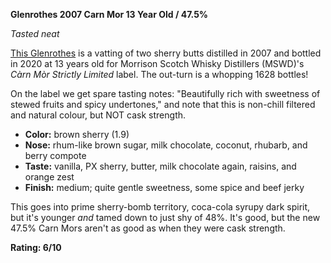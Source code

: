 **Glenrothes 2007 Carn Mor 13 Year Old / 47.5%**

*Tasted neat*

[This Glenrothes](https://www.whiskybase.com/whiskies/whisky/167868/glenrothes-2007-mswd) is a vatting of two sherry butts distilled in 2007 and bottled in 2020 at 13 years old for Morrison Scotch Whisky Distillers (MSWD)'s *Càrn Mòr Strictly Limited* label.  The out-turn is a whopping 1628 bottles!

On the label we get spare tasting notes: "Beautifully rich with sweetness of stewed fruits and spicy undertones," and note that this is non-chill filtered and natural colour, but NOT cask strength.

* **Color:** brown sherry (1.9)
* **Nose:** rhum-like brown sugar, milk chocolate, coconut, rhubarb, and berry compote
* **Taste:** vanilla, PX sherry, butter, milk chocolate again, raisins, and orange zest
* **Finish:** medium; quite gentle sweetness, some spice and beef jerky

This goes into prime sherry-bomb territory, coca-cola syrupy dark spirit, but it's younger *and* tamed down to just shy of 48%.  It's good, but the new 47.5% Carn Mors aren't as good as when they were cask strength.

**Rating: 6/10**